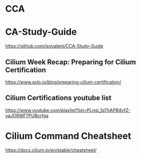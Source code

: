 # CCA


# CA-Study-Guide
https://github.com/isovalent/CCA-Study-Guide  






## Cilium Week Recap: Preparing for Cilium Certification
https://www.solo.io/blog/preparing-cilium-certification/  

## Cilium Certifications youtube list
https://www.youtube.com/playlist?list=PLngi_1qThAPB4yfZ-yaJO9WF7PUBcrfga      




# Cilium Command Cheatsheet
https://docs.cilium.io/en/stable/cheatsheet/  
